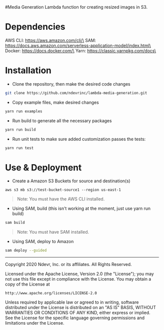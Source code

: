 #Media Generation
Lambda function for creating resized images in S3.

Dependencies
============
AWS CLI: https://aws.amazon.com/cli/\
SAM: https://docs.aws.amazon.com/serverless-application-model/index.html\
Docker: https://docs.docker.com/\
Yarn: https://classic.yarnpkg.com/docs\

Installation
============
* Clone the repository, then make the desired code changes
```bash
git clone https://github.com/ndevrinc/lambda-media-generation.git
```

* Copy example files, make desired changes
```bash
yarn run examples
```

* Run build to generate all the necessary packages
```bash
yarn run build
```

* Run unit tests to make sure added customization passes the tests:
```bash
yarn run test
```

Use & Deployment
================
* Create a Amazon S3 Buckets for source and destination(s)
```
aws s3 mb s3://test-bucket-source1 --region us-east-1
```
> Note: You must have the AWS CLI installed.

* Using SAM, build (this isn't working at the moment, just use yarn run build)
```bash
sam build
```
> Note: You must have SAM installed.

* Using SAM, deploy to Amazon
```bash
sam deploy --guided
```

***

Copyright 2020 Ndevr, Inc. or its affiliates. All Rights Reserved.

Licensed under the Apache License, Version 2.0 (the "License");
you may not use this file except in compliance with the License.
You may obtain a copy of the License at

    http://www.apache.org/licenses/LICENSE-2.0

Unless required by applicable law or agreed to in writing, software
distributed under the License is distributed on an "AS IS" BASIS,
WITHOUT WARRANTIES OR CONDITIONS OF ANY KIND, either express or implied.
See the License for the specific language governing permissions and
limitations under the License.